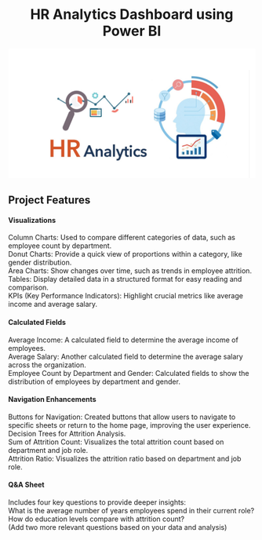 <h1 align="center">HR Analytics Dashboard using Power BI</h1>
<p align="center">
<img src="Hr image.png">


## Project Features 
#### Visualizations
Column Charts: Used to compare different categories of data, such as employee count by department.<br>
Donut Charts: Provide a quick view of proportions within a category, like gender distribution.<br>
Area Charts: Show changes over time, such as trends in employee attrition.<br>
Tables: Display detailed data in a structured format for easy reading and comparison.<br>
KPIs (Key Performance Indicators): Highlight crucial metrics like average income and average salary.<br>

#### Calculated Fields
Average Income: A calculated field to determine the average income of employees.<br>
Average Salary: Another calculated field to determine the average salary across the organization.<br>
Employee Count by Department and Gender: Calculated fields to show the distribution of employees by department and gender.<br>

#### Navigation Enhancements
Buttons for Navigation: Created buttons that allow users to navigate to specific sheets or return to the home page, improving the user experience.<br>
Decision Trees for Attrition Analysis.<br>
Sum of Attrition Count: Visualizes the total attrition count based on department and job role.<br>
Attrition Ratio: Visualizes the attrition ratio based on department and job role.<br>

#### Q&A Sheet
Includes four key questions to provide deeper insights:<br>
What is the average number of years employees spend in their current role?<br>
How do education levels compare with attrition count?<br>
(Add two more relevant questions based on your data and analysis)


